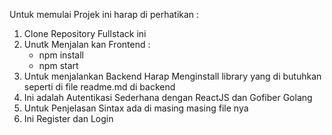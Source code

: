 Untuk memulai Projek ini harap di perhatikan :
1. Clone Repository Fullstack ini 
2. Unutk Menjalan kan Frontend :
    - npm install
    - npm start
3. Untuk menjalankan Backend Harap Menginstall library yang di butuhkan seperti di file readme.md di backend 
4. Ini adalah Autentikasi Sederhana dengan ReactJS dan Gofiber Golang 
5. Untuk Penjelasan Sintax ada di masing masing file nya
6. Ini Register dan Login 
